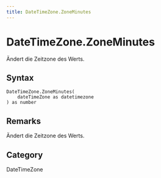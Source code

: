 ```yaml
---
title: DateTimeZone.ZoneMinutes
---
```


# DateTimeZone.ZoneMinutes


Ändert die Zeitzone des Werts.


## Syntax

```powerquery
DateTimeZone.ZoneMinutes(
    dateTimeZone as datetimezone
) as number
```


## Remarks

Ändert die Zeitzone des Werts.



## Category
DateTimeZone
